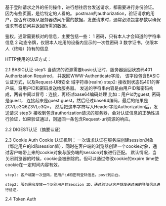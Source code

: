 基于登陆请求之外的任何操作，进行想往后台发送请求，都需要进行身份验证。 因为有些页面，是给特定的人看的。
postman的authorization，验证请求的用户，是否有权限从服务器访问所需的数据，发送请求时，通常必须包含参数以确保
请求有权访问并返回所需的数据。

鉴权，通常需要核对的信息，主要包括一些：
1 密码，只有本人才会知道的字符串信息
2 动态令牌，仅限本人吃用的设备内显示的一次性密码
3 数字证书，仅限本人（终端）持有的信息

HTTP使用的认证方式：

2.1 BASIC认证
step1: 当请求的资源需要basic认证时，服务器返回状态码401 Authorization Required， 并返回WWW-Authenticate字段， 该字段包含BASIC认证方式，以及Request-URI安全
域字符串(realm)
step2: 接收到状态码401的客户端，将用户ID和密码发送给服务器。 发送的字符串内容是由用户ID和密码构成，两者中间以冒号：连接，再经过base64编码处理
比如：用户id为guest, 密码是guest， 连接起来是guest:guest，然后经过base64编码，最后的结果是ZCVLc3Q6Z3VLc3Q=， 
然后把这串字符写入Header字段Authorization后，发送请求
step3: 接收到包含authorization请求的服务器，会对认证信息的正确性进行验证，如果验证通过，则返回一条包含Request-uri资源的响应。

2.2 DIGEST认证（摘要认证）


2.3 Cookie Auth
    Cookie 认证机制： 一次请求认证在服务端创建session对象（绑定用户的id和session值），同时在客户端的浏览器创建一个cookie对象，通过客户端带上来的cookie对象与服务端的session对象进行匹配。
    默认情况，当关闭浏览器的时候，cookie会被删除的。但可以通过修改cookie的expire time使cookie在一定时间内容有效。
    
    step1: 客户端第一次登陆，把用户id和密码登陆信息，post到后台。 
    
    step2: 服务器会发放一个识别用户的Session ID，通过验证从客户端发送过来的登陆信息进行验证， 

2.4 Token Auth


    
